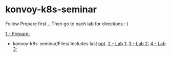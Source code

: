 # konvoy-k8s-seminar

Follow Prepare first...
Then go to each lab for directions : )

[1 - Prepare:](https://github.com/jdyver/konvoy-k8s-seminar/tree/master/Prepare)
- konvoy-k8s-seminar/Files/ includes last [ppt](https://github.com/jdyver/konvoy-k8s-seminar/raw/master/Files/Toronto-K8s-Seminar-2019-07-18.pptx).
[2 - Lab 1:](https://github.com/jdyver/konvoy-k8s-seminar/tree/master/Lab1)
[3 - Lab 2:](https://github.com/jdyver/konvoy-k8s-seminar/tree/master/Lab2)
[4 - Lab 3:](https://github.com/jdyver/konvoy-k8s-seminar/tree/master/Lab3)
